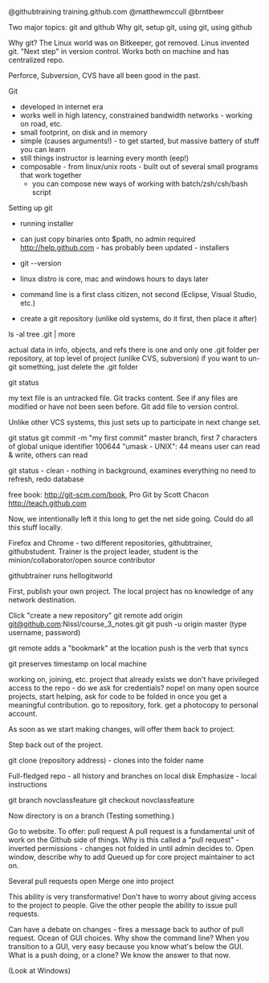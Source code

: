 @githubtraining
training.github.com
@matthewmccull
@brntbeer

Two major topics: git and github
Why git, setup git, using git, using github

Why git?
The Linux world was on Bitkeeper, got removed. Linus invented git. "Next step" in version control. Works both on machine and has centralized repo. 

Perforce, Subversion, CVS have all been good in the past. 

Git
- developed in internet era
- works well in high latency, constrained bandwidth networks - working on road, etc.
- small footprint, on disk and in memory
- simple (causes arguments!) - to get started, but massive battery of stuff you can learn
- still things instructor is learning every month (eep!)
- composable - from linux/unix roots - built out of several small programs that work together
	- you can compose new ways of working with batch/zsh/csh/bash script

Setting up git 
- running installer
- can just copy binaries onto $path, no admin required
http://help.github.com - has probably been updated - installers
- git --version
- linux distro is core, mac and windows hours to days later
- command line is a first class citizen, not second (Eclipse, Visual Studio, etc.)

- create a git repository (unlike old systems, do it first, then place it after)

ls -al
tree .git | more

actual data in info, objects, and refs
there is one and only one .git folder per repository, at top level of project (unlike CVS, subversion)
if you want to un-git something, just delete the .git folder

git status

my text file is an untracked file. Git tracks content. See if any files are modified or have not been seen before. Git add file to version control.

Unlike other VCS systems, this just sets up to participate in next change set.

git status
git commit -m "my first commit"
master branch, first 7 characters of global unique identifier
100644 "umask - UNIX": 44 means user can read & write, others can read

git status - clean - nothing in background, examines everything
no need to refresh, redo database

free book: http://git-scm.com/book, Pro Git by Scott Chacon
http://teach.github.com

Now, we intentionally left it this long to get the net side going. Could do all this stuff locally.

Firefox and Chrome - two different repositories, githubtrainer, githubstudent. Trainer is the project leader, student is the minion/collaborator/open source contributor

githubtrainer runs hellogitworld

First, publish your own project. The local project has no knowledge of any network destination.

Click "create a new repository"
git remote add origin git@github.com:Nissl/course_3_notes.git
git push -u origin master
(type username, password)

git remote adds a "bookmark" at the location
push is the verb that syncs

git preserves timestamp on local machine

working on, joining, etc. project that already exists
we don't have privileged access to the repo - do we ask for credentials?
nope! on many open source projects, start helping, ask for code to be folded in once you get a meaningful contribution. go to repository, fork. get a photocopy to personal account.

As soon as we start making changes, will offer them back to project.

Step back out of the project. 

git clone (repository address) - clones into the folder name

Full-fledged repo - all history and branches on local disk
Emphasize - local instructions

git branch novclassfeature
git checkout novclassfeature

Now directory is on a branch
(Testing something.)

Go to website. To offer: pull request
A pull request is a fundamental unit of work on the Github side of things.
Why is this called a "pull request" - inverted permissions - changes not folded in until admin decides to. Open window, describe why to add
Queued up for core project maintainer to act on.

Several pull requests open
Merge one into project

This ability is very transformative! Don't have to worry about giving access to the project to people. Give the other people the ability to issue pull requests.

Can have a debate on changes - fires a message back to author of pull request.
Ocean of GUI choices.
Why show the command line? When you transition to a GUI, very easy because you know what's below the GUI. What is a push doing, or a clone? We know the answer to that now. 

(Look at Windows)
